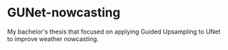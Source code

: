 # GUNet-nowcasting
My bachelor's thesis that focused on applying Guided Upsampling to UNet to improve weather nowcasting.
